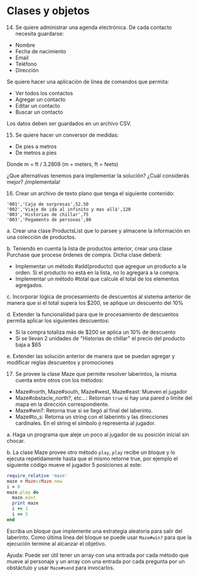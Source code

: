 
Clases y objetos
================

14. Se quiere administrar una agenda electrónica. De cada contacto
necesita guardarse:

  * Nombre
  * Fecha de nacimiento
  * Email
  * Teléfono
  * Dirección

  Se quiere hacer una aplicación de línea de comandos que permita:

  * Ver todos los contactos
  * Agregar un contacto
  * Editar un contacto
  * Buscar un contacto

  Los datos deben ser guardados en un archivo CSV.

15. Se quiere hacer un conversor de medidas:

  * De pies a metros
  * De metros a pies

  Donde m = ft / 3.2808 (m = meters, ft = feets)

  ¿Que alternativas tenemos para implementar la solución? ¿Cuál considerás
  mejor? ¡Implementala!

16. Crear un archivo de texto plano que tenga el siguiente contenido:

  ```
  '001','Caja de sorpresas',52.50
  '002','Viaje de ida al infinito y mas allá',120
  '003','Historias de chillar',75
  '003','Pegamento de personas',80
  ```

  a. Crear una clase ProductsList que lo parsee y almacene la
  información en una colección de productos.

  b. Teniendo en cuenta la lista de productos anterior, crear una
  clase Purchase que procese órdenes de compra. Dicha clase deberá:

  * Implementar un método \#add(producto) que agregue un producto a la
      orden. Si el producto no está en la lista, no lo agregará a la
      compra.
  * Implementar un método \#total que calcule el total de los elementos
      agregados.

  c. Incorporar lógica de procesamiento de descuentos al sistema
  anterior de manera que si el total supera los \$200, se aplique un
  descuento del 10%

  d. Extender la funcionalidad para que le procesamiento de descuentos
  permita aplicar los siguientes descuentos:

  * Si la compra totaliza más de \$200 se aplica un 10% de descuento
  * Si se llevan 2 unidades de "Historias de chillar" el precio del
      producto baja a \$65

  e. Extender las solución anterior de manera que se puedan agregar y
  modificar reglas descuentos y promociones

17. Se provee la clase Maze que permite resolver laberintos, la
misma cuenta entre otros con los métodos:

* Maze#north, Maze#south, Maze#west, Maze#east: Mueven el jugador
* Maze#obstacle_north?, etc...: Retornan `true` si hay una pared o limite
del mapa en la dirección correspondiente.
* Maze#win?: Retorna true si se llegó al final del laberinto.
* Maze#to_s: Retorna un string con el laberinto y las direcciones cardinales.
En el string el símbolo `@` representa al jugador.

a. Haga un programa que aleje un poco al jugador de su posición inicial
sin chocar.

b. La clase Maze provee otro método `play`, `play` recibe un bloque
y lo ejecuta repetidamente hasta que el mismo retorne true, por ejemplo
el siguiente código mueve el jugador 5 posiciones al este:
```ruby
require_relative 'maze'
maze = Maze::Maze.new
i = 0
maze.play do
  maze.east
  print maze
  i += 1
  i == 5
end
```

Escriba un bloque que implemente una estrategia aleatoria para salir del
laberinto. Como última línea del bloque se puede usar `Maze#win?` para
que la ejecución termine al alcanzar el objetivo.

Ayuda: Puede ser útil tener un array con una entrada por cada método que
mueve al personaje y un array con una entrada por cada pregunta por un
obstáctulo y usar `Maze#send` para invocarlos.



